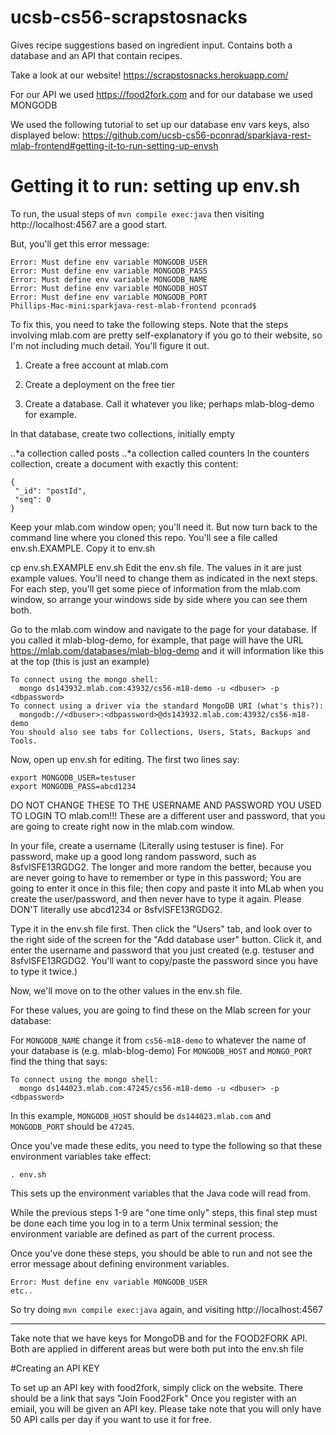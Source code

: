 # ucsb-cs56-scrapstosnacks

Gives recipe suggestions based on ingredient input.
Contains both a database and an API that contain recipes.

Take a look at our website!
https://scrapstosnacks.herokuapp.com/



For our API we used https://food2fork.com 
and for our database we used MONGODB


We used the following tutorial to set up our database env vars keys, also displayed below:
https://github.com/ucsb-cs56-pconrad/sparkjava-rest-mlab-frontend#getting-it-to-run-setting-up-envsh

# Getting it to run: setting up env.sh

To run, the usual steps of `mvn compile exec:java` then visiting http://localhost:4567 are a good start.

But, you'll get this error message:
```
Error: Must define env variable MONGODB_USER
Error: Must define env variable MONGODB_PASS
Error: Must define env variable MONGODB_NAME
Error: Must define env variable MONGODB_HOST
Error: Must define env variable MONGODB_PORT
Phillips-Mac-mini:sparkjava-rest-mlab-frontend pconrad$ 
```

To fix this, you need to take the following steps. Note that the steps involving mlab.com are pretty self-explanatory if you go to their website, so I'm not including much detail. You'll figure it out.

1. Create a free account at mlab.com

2. Create a deployment on the free tier

3. Create a database. Call it whatever you like; perhaps mlab-blog-demo for example.

In that database, create two collections, initially empty

..*a collection called posts
..*a collection called counters
In the counters collection, create a document with exactly this content:
```
{
 "_id": "postId",
 "seq": 0
}
```
Keep your mlab.com window open; you'll need it. But now turn back to the command line where you cloned this repo. You'll see a file called env.sh.EXAMPLE. Copy it to env.sh

cp env.sh.EXAMPLE env.sh
Edit the env.sh file. The values in it are just example values. You'll need to change them as indicated in the next steps. For each step, you'll get some piece of information from the mlab.com window, so arrange your windows side by side where you can see them both.

Go to the mlab.com window and navigate to the page for your database. If you called it mlab-blog-demo, for example, that page will have the URL https://mlab.com/databases/mlab-blog-demo and it will information like this at the top (this is just an example)

```
To connect using the mongo shell:
  mongo ds143932.mlab.com:43932/cs56-m18-demo -u <dbuser> -p <dbpassword>
To connect using a driver via the standard MongoDB URI (what's this?):
  mongodb://<dbuser>:<dbpassword>@ds143932.mlab.com:43932/cs56-m18-demo
You should also see tabs for Collections, Users, Stats, Backups and Tools.
```

Now, open up env.sh for editing. The first two lines say:

```
export MONGODB_USER=testuser
export MONGODB_PASS=abcd1234
```

DO NOT CHANGE THESE TO THE USERNAME AND PASSWORD YOU USED TO LOGIN TO mlab.com!!! These are a different user and password, that you are going to create right now in the mlab.com window.

In your file, create a username (Literally using testuser is fine). For password, make up a good long random password, such as 8sfvlSFE13RGDG2. The longer and more random the better, because you are never going to have to remember or type in this password; You are going to enter it once in this file; then copy and paste it into MLab when you create the user/password, and then never have to type it again. Please DON'T literally use abcd1234 or 8sfvlSFE13RGDG2.

Type it in the env.sh file first. Then click the "Users" tab, and look over to the right side of the screen for the "Add database user" button. Click it, and enter the username and password that you just created (e.g. testuser and 8sfvlSFE13RGDG2. You'll want to copy/paste the password since you have to type it twice.)

Now, we'll move on to the other values in the env.sh file.

For these values, you are going to find these on the Mlab screen for your database:

For `MONGODB_NAME` change it from `cs56-m18-demo` to whatever the name of your database is (e.g. mlab-blog-demo)
For `MONGODB_HOST` and `MONGO_PORT` find the thing that says:

```
To connect using the mongo shell:
  mongo ds144023.mlab.com:47245/cs56-m18-demo -u <dbuser> -p <dbpassword>
```
In this example, `MONGODB_HOST` should be `ds144023.mlab.com` and `MONGODB_PORT` should be `47245`.


Once you've made these edits, you need to type the following so that these environment variables take effect:

```
. env.sh
```
This sets up the environment variables that the Java code will read from.

While the previous steps 1-9 are "one time only" steps, this final step must be done each time you log in to a term Unix terminal session; the environment variable are defined as part of the current process.

Once you've done these steps, you should be able to run and not see the error message about defining environment variables.

```
Error: Must define env variable MONGODB_USER
etc..
```
So try doing `mvn compile exec:java` again, and visiting http://localhost:4567


---



Take note that we have keys for MongoDB and for the FOOD2FORK API. 
Both are applied in different areas but were both put into the env.sh file


#Creating an API KEY

To set up an API key with food2fork, simply click on the website. There should be a link that says "Join Food2Fork"
Once you register with an emiail, you will be given an API key. 
Please take note that you will only have 50 API calls per day if you want to use it for free.
